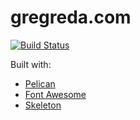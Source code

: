 gregreda.com
============

[![Build Status](https://travis-ci.org/gjreda/gregreda.com.svg?branch=master)](https://travis-ci.org/gjreda/gregreda.com)

Built with:
- [Pelican](https://github.com/getpelican/pelican/)
- [Font Awesome](http://fortawesome.github.io/Font-Awesome/)
- [Skeleton](http://www.getskeleton.com/)
